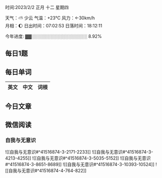 

时间:2023/2/2 正月 十二 星期四

天气：⛅️  少云 气温：+23°C 风力：←30km/h  
月相：🌔 日出时间：07:02:53 日落时间：18:12:11

今年进度: ▓▓░░░░░░░░░░░░░░░░░░ 8.92%


## 每日1题


## 每日单词

| 英文       | 中文       |词根|
| ---------- | ---------- | ---|


## 今日文章



## 微信阅读

<!-- start of weread -->

### 自我与无意识
![[自我与无意识#^41516874-3-2171-2233]]
![[自我与无意识#^41516874-3-4213-4255]]
![[自我与无意识#^41516874-3-5035-5152]]
![[自我与无意识#^41516874-3-8651-8689]]
![[自我与无意识#^41516874-3-10393-10524]]
![[自我与无意识#^41516874-4-764-822]]

<!-- end of weread -->
